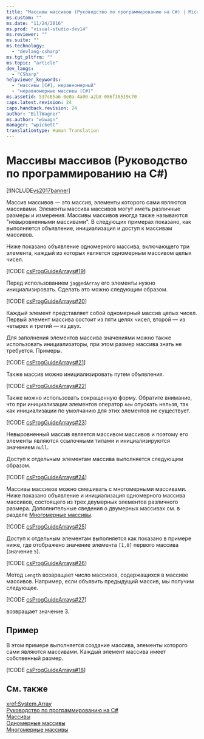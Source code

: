 ```yaml
---
title: "Массивы массивов (Руководство по программированию на C#) | Microsoft Docs"
ms.custom: ""
ms.date: "11/24/2016"
ms.prod: "visual-studio-dev14"
ms.reviewer: ""
ms.suite: ""
ms.technology: 
  - "devlang-csharp"
ms.tgt_pltfrm: ""
ms.topic: "article"
dev_langs: 
  - "CSharp"
helpviewer_keywords: 
  - "массивы [C#], неравномерный"
  - "неравномерные массивы [C#]"
ms.assetid: 537c65a6-0e0a-4a00-a2b8-086f38519c70
caps.latest.revision: 24
caps.handback.revision: 24
author: "BillWagner"
ms.author: "wiwagn"
manager: "wpickett"
translationtype: Human Translation
---
```

# Массивы массивов (Руководство по программированию на C#)
[!INCLUDE[vs2017banner](../../../csharp/includes/vs2017banner.md)]

Массив массивов — это массив, элементы которого сами являются массивами.  Элементы массива массивов могут иметь различные размеры и измерения.  Массивы массивов иногда также называются "невыровненными массивами". В следующих примерах показано, как выполняется объявление, инициализация и доступ к массивам массивов.  
  
 Ниже показано объявление одномерного массива, включающего три элемента, каждый из которых является одномерным массивом целых чисел.  
  
 [!CODE [csProgGuideArrays#19](../CodeSnippet/VS_Snippets_VBCSharp/csProgGuideArrays#19)]  
  
 Перед использованием `jaggedArray` его элементы нужно инициализировать.  Сделать это можно следующим образом.  
  
 [!CODE [csProgGuideArrays#20](../CodeSnippet/VS_Snippets_VBCSharp/csProgGuideArrays#20)]  
  
 Каждый элемент представляет собой одномерный массив целых чисел.  Первый элемент массива состоит из пяти целях чисел, второй — из четырех и третий — из двух.  
  
 Для заполнения элементов массива значениями можно также использовать инициализаторы, при этом размер массива знать не требуется.  Примеры.  
  
 [!CODE [csProgGuideArrays#21](../CodeSnippet/VS_Snippets_VBCSharp/csProgGuideArrays#21)]  
  
 Также массив можно инициализировать путем объявления.  
  
 [!CODE [csProgGuideArrays#22](../CodeSnippet/VS_Snippets_VBCSharp/csProgGuideArrays#22)]  
  
 Также можно использовать сокращенную форму.  Обратите внимание, что при инициализации элементов оператор `new` опускать нельзя, так как инициализации по умолчанию для этих элементов не существует.  
  
 [!CODE [csProgGuideArrays#23](../CodeSnippet/VS_Snippets_VBCSharp/csProgGuideArrays#23)]  
  
 Невыровненный массив является массивом массивов и поэтому его элементы являются ссылочными типами и инициализируются значением `null`.  
  
 Доступ к отдельным элементам массива выполняется следующим образом.  
  
 [!CODE [csProgGuideArrays#24](../CodeSnippet/VS_Snippets_VBCSharp/csProgGuideArrays#24)]  
  
 Массивы массивов можно смешивать с многомерными массивами.  Ниже показано объявление и инициализация одномерного массива массивов, состоящего из трех двумерных элементов различного размера.  Дополнительные сведения о двумерных массивах см. в разделе [Многомерные массивы](../../../csharp/programming-guide/arrays/multidimensional-arrays.md).  
  
 [!CODE [csProgGuideArrays#25](../CodeSnippet/VS_Snippets_VBCSharp/csProgGuideArrays#25)]  
  
 Доступ к отдельным элементам выполняется как показано в примере ниже, где отображено значение элемента `[1,0]` первого массива \(значение `5`\).  
  
 [!CODE [csProgGuideArrays#26](../CodeSnippet/VS_Snippets_VBCSharp/csProgGuideArrays#26)]  
  
 Метод `Length` возвращает число массивов, содержащихся в массиве массивов.  Например, если объявить предыдущий массив, мы получим следующее.  
  
 [!CODE [csProgGuideArrays#27](../CodeSnippet/VS_Snippets_VBCSharp/csProgGuideArrays#27)]  
  
 возвращает значение 3.  
  
## Пример  
 В этом примере выполняется создание массива, элементы которого сами являются массивами.  Каждый элемент массива имеет собственный размер.  
  
 [!CODE [csProgGuideArrays#18](../CodeSnippet/VS_Snippets_VBCSharp/csProgGuideArrays#18)]  
  
## См. также  
 <xref:System.Array>   
 [Руководство по программированию на C\#](../../../csharp/programming-guide/index.md)   
 [Массивы](../../../csharp/programming-guide/arrays/index.md)   
 [Одномерные массивы](../../../csharp/programming-guide/arrays/single-dimensional-arrays.md)   
 [Многомерные массивы](../../../csharp/programming-guide/arrays/multidimensional-arrays.md)
